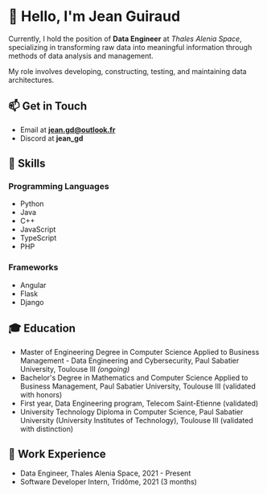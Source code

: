 
# 👋 Hello, I'm Jean Guiraud 

Currently, I hold the position of **Data Engineer** at _Thales Alenia Space_, specializing in transforming raw data into meaningful information through methods of data analysis and management. 

My role involves developing, constructing, testing, and maintaining data architectures.

## 📫 Get in Touch
- Email at **jean.gd@outlook.fr**
- Discord at **jean_gd**

## 🧰 Skills
### Programming Languages
- Python
- Java
- C++
- JavaScript
- TypeScript
- PHP

### Frameworks
- Angular
- Flask
- Django

## 🎓 Education
- Master of Engineering Degree in Computer Science Applied to Business Management - Data Engineering and Cybersecurity, Paul Sabatier University, Toulouse III _(ongoing)_
- Bachelor's Degree in Mathematics and Computer Science Applied to Business Management, Paul Sabatier University, Toulouse III (validated with honors)
- First year, Data Engineering program, Telecom Saint-Etienne (validated)
- University Technology Diploma in Computer Science, Paul Sabatier University (University Institutes of Technology), Toulouse III (validated with distinction)

## 💼 Work Experience
- Data Engineer, Thales Alenia Space, 2021 - Present
- Software Developer Intern, Tridôme, 2021 (3 months)
